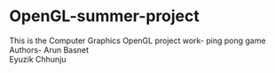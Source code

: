 # OpenGL-summer-project
This is the Computer Graphics OpenGL project work- ping pong game <br>
Authors- Arun Basnet <br>
        Eyuzik Chhunju
